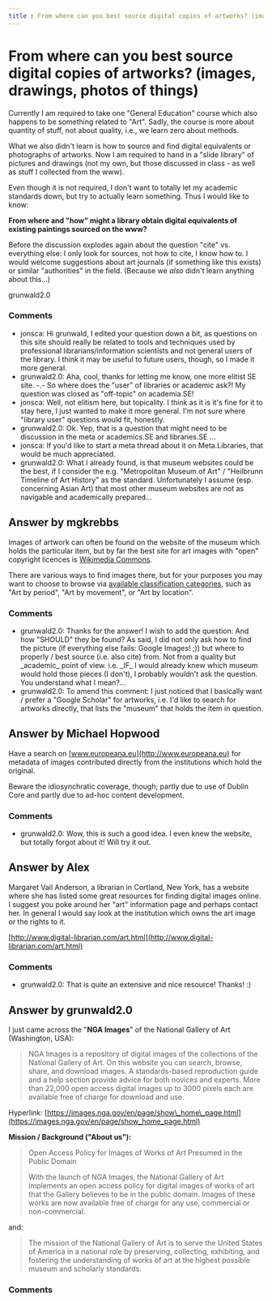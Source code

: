 ```yaml
---
title : From where can you best source digital copies of artworks? (images, drawings, photos of things)
---
```

From where can you best source digital copies of artworks? (images, drawings, photos of things)
=====================
Currently I am required to take one "General Education" course which
also happens to be something related to "Art". Sadly, the course is more
about quantity of stuff, not about quality, i.e., we learn zero about
methods.

What we also didn't learn is how to source and find digital equivalents
or photographs of artworks. Now I am required to hand in a "slide
library" of pictures and drawings (not my own, but those discussed in
class - as well as stuff I collected from the www).

Even though it is not required, I don't want to totally let my academic
standards down, but try to actually learn something. Thus I would like
to know:

**From where and "how" might a library obtain digital equivalents of
existing paintings sourced on the www?**

Before the discussion explodes again about the question "cite" vs.
everything else: I only look for sources, not how to cite, I know how
to. I would welcome suggestions about art journals (if something like
this exists) or similar "authorities" in the field. (Because we *also*
didn't learn anything about this...)

grunwald2.0

### Comments ###
* jonsca: Hi grunwald, I edited your question down a bit, as questions on this
site should really be related to tools and techniques used by
professional librarians/information scientists and not general users of
the library. I think it may be useful to future users, though, so I made
it more general.
* grunwald2.0: Aha, cool, thanks for letting me know, one more elitist SE site. -.- So
where does the "user" of libraries or academic ask?! My question was
closed as "off-topic" on academia.SE!
* jonsca: Well, not elitism here, but topicality. I think as it is it's fine for
it to stay here, I just wanted to make it more general. I'm not sure
where "library user" questions would fit, honestly.
* grunwald2.0: Ok. Yep, that is a question that might need to be discussion in the meta
or academics.SE and libraries.SE ...
* jonsca: If you'd like to start a meta thread about it on Meta.Libraries, that
would be much appreciated.
* grunwald2.0: What I already found, is that museum websites could be the best, if I
consider the e.g. "Metropolitan Museum of Art" / "Heilbrunn Timeline of
Art History" as the standard. Unfortunately I assume (esp. concerning
Asian Art) that most other museum websites are not as navigable and
academically prepared...


Answer by mgkrebbs
----------------
Images of artwork can often be found on the website of the museum which
holds the particular item, but by far the best site for art images with
"open" copyright licences is [Wikimedia
Commons](http://commons.wikimedia.org/wiki/Main_Page).

There are various ways to find images there, but for your purposes you
may want to choose to browse via [available classification
categories](http://commons.wikimedia.org/wiki/Category%3aArt), such as
"Art by period‎", "Art by movement‎", or "Art by location".

### Comments ###
* grunwald2.0: Thanks for the answer! I wish to add the question: And how "SHOULD" they
be found? As said, I did not only ask how to find the picture (if
everything else fails: Google Images! ;)) but where to properly / best
source (i.e. also cite) from. Not from a quality but \_academic\_ point
of view. i.e. \_IF\_ I would already knew which museum would hold those
pieces (I don't), I probably wouldn't ask the question. You understand
what I mean?...
* grunwald2.0: To amend this comment: I just noticed that I basically want / prefer a
"Google Scholar" for artworks, i.e. I'd like to search for artworks
directly, that lists the "museum" that holds the item in question.

Answer by Michael Hopwood
----------------
Have a search on [www.europeana.eu](http://www.europeana.eu) for
metadata of images contributed directly from the institutions which hold
the original.

Beware the idiosynchratic coverage, though; partly due to use of Dublin
Core and partly due to ad-hoc content development.

### Comments ###
* grunwald2.0: Wow, this is such a good idea. I even knew the website, but totally
forgot about it! Will try it out.

Answer by Alex
----------------
Margaret Vail Anderson, a librarian in Cortland, New York, has a website
where she has listed some great resources for finding digital images
online. I suggest you poke around her "art" information page and perhaps
contact her. In general I would say look at the institution which owns
the art image or the rights to it.

[http://www.digital-librarian.com/art.html](http://www.digital-librarian.com/art.html)

### Comments ###
* grunwald2.0: That is quite an extensive and nice resource! Thanks! :)

Answer by grunwald2.0
----------------
I just came across the "**NGA Images**" of the National Gallery of Art
(Washington, USA):

> NGA Images is a repository of digital images of the collections of the
> National Gallery of Art. On this website you can search, browse,
> share, and download images. A standards-based reproduction guide and a
> help section provide advice for both novices and experts. More than
> 22,000 open access digital images up to 3000 pixels each are available
> free of charge for download and use.

Hyperlink:
[https://images.nga.gov/en/page/show\_home\_page.html](https://images.nga.gov/en/page/show_home_page.html)

**Mission / Background ("About us"):**

> Open Access Policy for Images of Works of Art Presumed in the Public
> Domain
>
> With the launch of NGA Images, the National Gallery of Art implements
> an open access policy for digital images of works of art that the
> Gallery believes to be in the public domain. Images of these works are
> now available free of charge for any use, commercial or
> non-commercial.

and:

> The mission of the National Gallery of Art is to serve the United
> States of America in a national role by preserving, collecting,
> exhibiting, and fostering the understanding of works of art at the
> highest possible museum and scholarly standards.

### Comments ###

